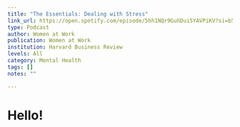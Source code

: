 ```yaml
---
title: "The Essentials: Dealing with Stress"
link_url: https://open.spotify.com/episode/5hh1NQr9GuhDui5YAVPiKV?si=b561ff59aaf846d0
type: Podcast
author: Women at Work
publication: Women at Work
institution: Harvard Business Review
levels: All
category: Mental Health
tags: []
notes: ""

---
```


# Hello!
